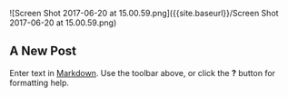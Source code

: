 ![Screen Shot 2017-06-20 at 15.00.59.png]({{site.baseurl}}/Screen Shot 2017-06-20 at 15.00.59.png)
## A New Post

Enter text in [Markdown](http://daringfireball.net/projects/markdown/). Use the toolbar above, or click the **?** button for formatting help.
